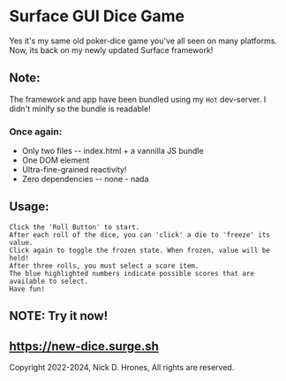 # Surface GUI Dice Game

Yes it's my same old poker-dice game you've all seen on many platforms.    
Now, its back on my newly updated Surface framework!

## Note:
The framework and app have been bundled using my `Hot` dev-server.
I didn't minify so the bundle is readable!

### Once again:
  - Only two files -- index.html + a vannilla JS bundle
  - One DOM element
  - Ultra-fine-grained reactivity!
  - Zero dependencies -- none - nada

## Usage:
```
Click the 'Roll Button' to start.    
After each roll of the dice, you can 'click' a die to 'freeze' its value.    
Click again to toggle the frozen state. When frozen, value will be held!
After three rolls, you must select a score item.  
The blue highlighted numbers indicate possible scores that are available to select.
Have fun!
```
## NOTE: Try it now!

## https://new-dice.surge.sh   

Copyright 2022-2024, Nick D. Hrones, All rights are reserved.
